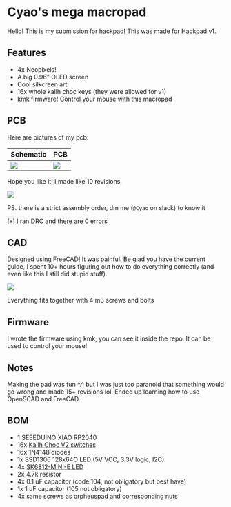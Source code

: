 # Cyao's mega macropad
Hello! This is my submission for hackpad! This was made for Hackpad v1.

## Features
- 4x Neopixels!
- A big 0.96" OLED screen
- Cool silkcreen art
- 16x whole kailh choc keys (they were allowed for v1)
- kmk firmware! Control your mouse with this macropad

## PCB
Here are pictures of my pcb:

| **Schematic** | **PCB** |
|---------------|---------|
|![](https://i.ibb.co/GvsRwfvR/image.png)|![](https://i.ibb.co/fJRxwY7/image.png)|

Hope you like it! I made like 10 revisions. 

![](https://cloud-fwkk14f6r-hack-club-bot.vercel.app/0screenshot_2024-10-09_at_9.59.15_pm.png)

PS. there is a strict assembly order, dm me (`@Cyao` on slack) to know it

[x] I ran DRC and there are 0 errors

## CAD
Designed using FreeCAD! It was painful. Be glad you have the current guide, I spent 10+ hours figuring out how to do everything correctly (and even like this I still did stupid stuff).

![](https://cloud-3jqi500oq-hack-club-bot.vercel.app/2screenshot_2024-10-06_at_3.43.34_pm.png)

Everything fits together with 4 m3 screws and bolts

## Firmware

I wrote the firmware using kmk, you can see it inside the repo. It can be used to control your mouse!

## Notes
Making the pad was fun ^.^ but I was just too paranoid that something would go wrong and made 15+ revisions lol. Ended up learning how to use OpenSCAD and FreeCAD.

## BOM
- 1 SEEEDUINO XIAO RP2040
- 16x [Kailh Choc V2 switches](https://www.kailh.net/products/kailh-choc-v2-low-profile-switch-set)
- 16x 1N4148 diodes
- 1x SSD1306 128x64O LED (5V VCC, 3.3V logic, I2C)
- 4x [SK6812-MINI-E LED](https://www.adafruit.com/product/4960)
- 2x 4.7k resistor
- 4x 0.1 uF capacitor (code 104, not obligatory but best have)
- 1x 1 uF capacitor (105 not obligatory)
- 4x same screws as orpheuspad and corresponding nuts

